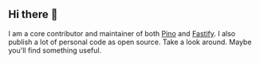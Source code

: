 ## Hi there 👋

I am a core contributor and maintainer of both
[Pino](https://github.com/pinojs/pino) and
[Fastify](https://github.com/fastify/fastify). I also publish a lot of personal
code as open source. Take a look around. Maybe you'll find something useful.

